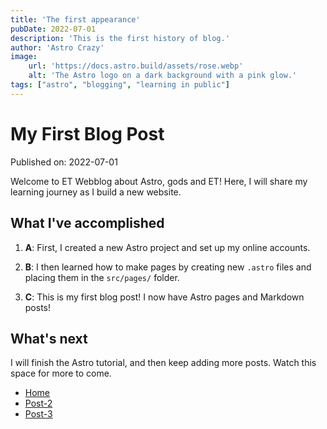 ```yaml
---
title: 'The first appearance'
pubDate: 2022-07-01
description: 'This is the first history of blog.'
author: 'Astro Crazy'
image:
    url: 'https://docs.astro.build/assets/rose.webp'
    alt: 'The Astro logo on a dark background with a pink glow.'
tags: ["astro", "blogging", "learning in public"]
---
```

# My First Blog Post

Published on: 2022-07-01

Welcome to ET Webblog about Astro, gods and ET! Here, I will share my learning journey as I build a new website.

## What I've accomplished

1. **A**: First, I created a new Astro project and set up my online accounts.

2. **B**: I then learned how to make pages by creating new `.astro` files and placing them in the `src/pages/` folder.

3. **C**: This is my first blog post! I now have Astro pages and Markdown posts!

## What's next

I will finish the Astro tutorial, and then keep adding more posts. Watch this space for more to come.

<ul>
      <li><a href="/">Home</a></li>
      <li><a href="/posts/post-2/">Post-2</a></li>
      <li><a href="/posts/post-3/">Post-3</a></li>
    </ul>